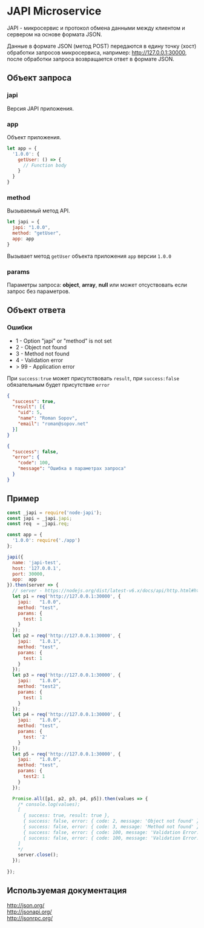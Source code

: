 # JAPI Microservice

JAPI - микросервис и протокол обмена данными между клиентом и сервером на основе формата JSON.

Данные в формате JSON (метод POST) передаются в едину точку (хост) обработки запросов микросервиса, 
например: http://127.0.0.1:30000, после обработки запроса возвращается ответ в формате JSON.

## Объект запроса

### japi

Версия JAPI приложения.

### app

Объект приложения.

```js
let app = {
  '1.0.0': {
    getUser: () => {
      // Function body
    }
  }
}
```

### method

Вызываемый метод API.

```js
let japi = {
  japi: "1.0.0",
  method: "getUser",
  app: app
}
```

Вызывает метод ``getUser`` объекта приложения ``app`` версии ``1.0.0``

### params

Параметры запроса: **object**, **array**, **null** или может отсуствовать если запрос без параметров.

## Объект ответа

### Ошибки

 - 1 - Option "japi" or "method" is not set
 - 2 - Object not found
 - 3 - Method not found
 - 4 - Validation error
 - \> 99 - Application error

При ```success:true``` может присутствовать ```result```, при ```success:false``` обязательным будет присутствие ```error```

```json
{
  "success": true,
  "result": [{
    "uid": 5,
    "name": "Roman Sopov",
    "email": "roman@sopov.net"
  }]
}
```

```json
{
  "success": false,
  "error": {
    "code": 100,
    "message": "Ошибка в параметрах запроса"
  }
}
```

## Пример

```js
const _japi = require('node-japi');
const japi = _japi.japi;
const req  = _japi.req;

const app = {
  '1.0.0': require('./app')
};

japi({
  name: 'japi-test',
  host: '127.0.0.1',
  port: 30000,
  app:  app
}).then(server => {
  // server - https://nodejs.org/dist/latest-v6.x/docs/api/http.html#http_class_http_server 
  let p1 = req('http://127.0.0.1:30000', {
    japi:   "1.0.0",
    method: "test",
    params: {
      test: 1
    }
  });
  let p2 = req('http://127.0.0.1:30000', {
    japi:   "1.0.1",
    method: "test",
    params: {
      test: 1
    }
  });
  let p3 = req('http://127.0.0.1:30000', {
    japi:   "1.0.0",
    method: "test2",
    params: {
      test: 1
    }
  });
  let p4 = req('http://127.0.0.1:30000', {
    japi:   "1.0.0",
    method: "test",
    params: {
      test: '2'
    }
  });
  let p5 = req('http://127.0.0.1:30000', {
    japi:   "1.0.0",
    method: "test",
    params: {
      test2: 1
    }
  });

  Promise.all([p1, p2, p3, p4, p5]).then(values => {
    /* console.log(values);
    [ 
      { success: true, result: true },
      { success: false, error: { code: 2, message: 'Object not found' } },
      { success: false, error: { code: 3, message: 'Method not found' } },
      { success: false, error: { code: 100, message: 'Validation Error: option "test" not equal 1' } },
      { success: false, error: { code: 100, message: 'Validation Error: option "test" is undefined' } } 
    ]
    */
    server.close();
  });
  
});


```

## Используемая документация

http://json.org/  
http://jsonapi.org/  
http://jsonrpc.org/
